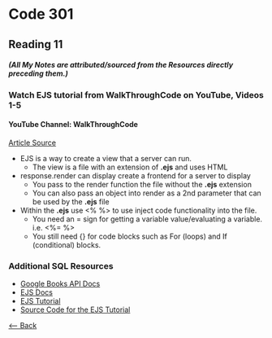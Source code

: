 # Code 301
## Reading 11
##### (All My Notes are attributed/sourced from the Resources directly preceding them.)


### Watch EJS tutorial from WalkThroughCode on YouTube, Videos 1-5
#### YouTube Channel:  WalkThroughCode
[Article Source](https://www.youtube.com/playlist?list=PL7sCSgsRZ-slYARh3YJIqPGZqtGVqZRGt)
* EJS is a way to create a view that a server can run.
  * The view is a file with an extension of __.ejs__ and uses HTML
* response.render can display create a frontend for a server to display
  * You pass to the render function the file without the __.ejs__ extension
  * You can also pass an object into render as a 2nd parameter that can be used by the __.ejs__ file
* Within the __.ejs__ use \<% %> to use inject code functionality into the file.
  * You need an = sign for getting a variable value/evaluating a variable.  i.e. \<%= %>
  * You still need {} for code blocks such as For (loops) and If (conditional) blocks.



### Additional SQL Resources
* [Google Books API Docs](https://developers.google.com/books/docs/v1/using#WorkingVolumes)
* [EJS Docs](http://ejs.co/)
* [EJS Tutorial](https://scotch.io/tutorials/use-ejs-to-template-your-node-application)
* [Source Code for the EJS Tutorial](https://github.com/scotch-io/node-ejs)




[<-- Back](../README.md)
